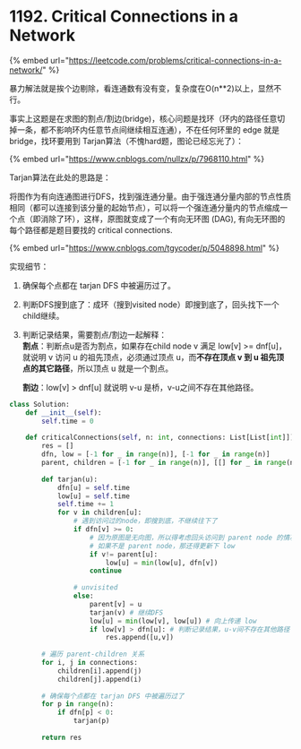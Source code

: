 # 1192. Critical Connections in a Network

{% embed url="https://leetcode.com/problems/critical-connections-in-a-network/" %}

暴力解法就是挨个边剔除，看连通数有没有变，复杂度在O\(n\*\*2\)以上，显然不行。

事实上这题是在求图的割点/割边\(bridge\)，核心问题是找环（环内的路径任意切掉一条，都不影响环内任意节点间继续相互连通），不在任何环里的 edge 就是 bridge，找环要用到 Tarjan算法（不愧hard题，图论已经忘光了）：

{% embed url="https://www.cnblogs.com/nullzx/p/7968110.html" %}

Tarjan算法在此处的思路是：

将图作为有向连通图进行DFS，找到强连通分量。由于强连通分量内部的节点性质相同（都可以连接到该分量的起始节点），可以将一个强连通分量内的节点缩成一个点（即消除了环），这样，原图就变成了一个有向无环图 \(DAG\), 有向无环图的每个路径都是题目要找的 critical connections.

{% embed url="https://www.cnblogs.com/tgycoder/p/5048898.html" %}

实现细节：

1. 确保每个点都在 tarjan DFS 中被遍历过了。
2. 判断DFS搜到底了：成环（搜到visited node）即搜到底了，回头找下一个child继续。
3. 判断记录结果，需要割点/割边一起解释：  
   **割点**：判断点u是否为割点，如果存在child node v 满足 low\[v\] &gt;= dnf\[u\]，就说明 v 访问 u 的祖先顶点，必须通过顶点 u，而**不存在顶点 v 到 u 祖先顶点的其它路径**，所以顶点 u 就是一个割点。

   **割边**：low\[v\] &gt; dnf\[u\] 就说明 v-u 是桥，v-u之间不存在其他路径。

```python
class Solution:
    def __init__(self):
        self.time = 0
        
    def criticalConnections(self, n: int, connections: List[List[int]]) -> List[List[int]]:
        res = []
        dfn, low = [-1 for _ in range(n)], [-1 for _ in range(n)]
        parent, children = [-1 for _ in range(n)], [[] for _ in range(n)]
        
        def tarjan(u):
            dfn[u] = self.time
            low[u] = self.time
            self.time += 1
            for v in children[u]:
                # 遇到访问过的node，即搜到底，不继续往下了
                if dfn[v] >= 0: 
                    # 因为原图是无向图，所以得考虑回头访问到 parent node 的情况
                    # 如果不是 parent node，那还得更新下 low
                    if v!= parent[u]:
                        low[u] = min(low[u], dfn[v])
                    continue
                
                # unvisited
                else: 
                    parent[v] = u
                    tarjan(v) # 继续DFS
                    low[u] = min(low[v], low[u]) # 向上传递 low
                    if low[v] > dfn[u]: # 判断记录结果，u-v间不存在其他路径
                        res.append([u,v])
        
        # 遍历 parent-children 关系
        for i, j in connections:
            children[i].append(j)
            children[j].append(i)
        
        # 确保每个点都在 tarjan DFS 中被遍历过了
        for p in range(n):
            if dfn[p] < 0:
                tarjan(p)
                
        return res
```

